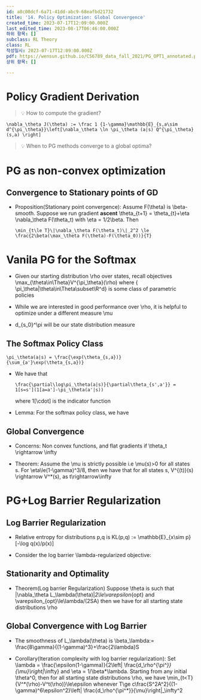 ```yaml
---
id: a8c00dcf-6a71-41dd-abc9-68eafbd21732
title: '14. Policy Optimization: Global Convergence'
created_time: 2023-07-17T12:09:00.000Z
last_edited_time: 2023-08-17T06:46:00.000Z
하위 항목: []
subclass: RL Theory
class: RL
작성일시: 2023-07-17T12:09:00.000Z
pdf: https://wensun.github.io/CS6789_data_fall_2021/PG_OPT1_annotated.pdf
상위 항목: []

---
```


# Policy Gradient Derivation

> 💡 How to compute the gradient?

```undefined
\nabla_\theta J(\theta) := \frac 1 {1-\gamma}\mathbb{E}_{s,a\sim d^{\pi_\theta}}\left[\nabla_\theta \ln \pi_\theta (a|s) Q^{\pi_\theta}(s,a) \right]
```

> 💡 When to PG methods converge to a global optima?

# PG as non-convex optimization

## Convergence to Stationary points of GD

*   Proposition(Stationary point convergence): Assume F(\theta) is \beta-smooth. Suppose we run gradient **ascent** \theta\_{t+1} = \theta\_{t}+\eta \nabla\_\theta F(\theta\_t) with \eta = 1/2\beta. Then

    ```undefined
    \min_{t\le T}\|\nabla_\theta F(\theta_t)\|_2^2 \le \frac{2\beta(\max_\theta F(\theta)-F(\theta_0))}{T}
    ```

# Vanila PG for the Softmax

*   Given our starting distribution \rho over states, recall objectives \max\_{\theta\in\Theta}V^{\pi\_\theta}(\rho) where { \pi\_\theta|\theta\in\Theta\subset\R^d} is some class of parametric policies

*   While we are interested in good performance over \rho, it is helpful to optimize under a different measure \mu

*   d\_{s\_0}^\pi will be our state distribution measure

## The Softmax Policy Class

```undefined
\pi_\theta(a|s) = \frac{\exp(\theta_{s,a})}{\sum_{a'}\exp(\theta_{s,a})}
```

*   We have that

    ```undefined
    \frac{\partial\log\pi_\theta(a|s)}{\partial\theta_{s',a'}} = 1[s=s'](1[a=a']-\pi_\theta(a'|s))
    ```

    where 1\[\cdot] is the indicator function

*   Lemma: For the softmax policy class, we have

## Global Convergence

*   Concerns: Non convex functions, and flat gradients if \theta\_t \rightarrow \infty

*   Theorem: Assume the \mu is strictly possible i.e \mu(s)>0 for all states s. For \eta\le(1-\gamma)^3/8, then we have that for all states s, V^{(t)}(s) \rightarrow V^\*(s), as t\rightarrow\infty

# PG+Log Barrier Regularization

## Log Barrier Regularization

*   Relative entropy for distributions p,q is KL(p,q) := \mathbb{E}\_{x\sim p}\[-\log q(x)/p(x)]

*   Consider the log barrier \lambda-regularized objective:

## Stationarity and Optimality

*   Theorem(Log barrier Regularization) Suppose \theta is such that |\nabla\_\theta L\_\lambda(\theta)|*2\le\varepsilon*{opt} and \varepsilon\_{opt}\le\lambda/(2SA) then we have for all starting state distributions \rho

## Global Convergence with Log Barrier

*   The smoothness of L\_\lambda(\theta) is \beta\_\lambda:= \frac{8\gamma}{(1-\gamma)^3}+\frac{2\lambda}S

*   Corollary(Iteration complexity with log barrier regularization): Set \lambda = \frac{\epsilon(1-\gamma)}{2\left| \frac{d\_\rho^{\pi^*}}{\mu}\right|*\infty} and \eta = 1/\beta*\lambda. Starting from any initial \theta^0, then for all starting state distributions \rho, we have \min\_{t\<T}{V^*(\rho)-V^t(\rho)}\le\epsilon whenever T\ge c\frac{S^2A^2}{(1-\gamma)^6\epsilon^2}\left| \frac{d\_\rho^{\pi^\*}}{\mu}\right|\_\infty^2
